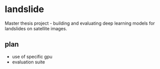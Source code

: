# landslide
Master thesis project - building and evaluating deep learning models for landslides on satellite images.

## plan
- use of specific gpu
- evaluation suite